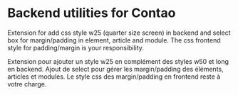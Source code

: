 # Backend utilities for Contao

Extension for add css style w25 (quarter size screen) in backend and select box for margin/padding in element, article and module. The css frontend style for padding/margin is your responsibility.

Extension pour ajouter un style w25 en complément des styles w50 et long en backend. Ajout de select pour gérer les margin/padding des éléments, articles et modules. Le style css des margin/padding en frontend reste à votre charge.
